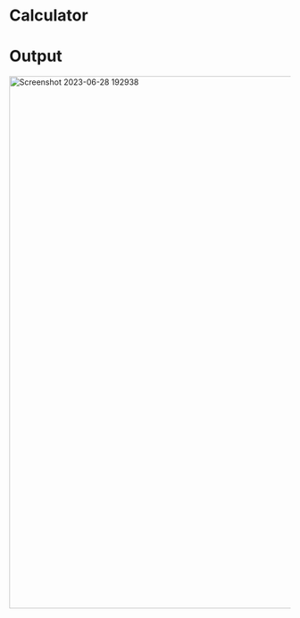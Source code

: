 # Calculator
# Output

<img width="955" alt="Screenshot 2023-06-28 192938" src="https://github.com/navdeep111/Calculator/assets/133591405/fe1d12d0-2d38-4d3b-bb9d-c66f0e78c147">
